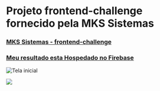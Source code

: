# Projeto frontend-challenge fornecido pela **MKS Sistemas**



### [MKS Sistemas - frontend-challenge](https://github.com/MKS-desenvolvimento-de-sistemas/mks-frontend-challenge/tree/main)

### [Meu resultado esta Hospedado no **Firebase**](https://genilson-mks-front-challenge.firebaseapp.com/)

![Tela inicial](C:\Git\React\mks-frontend-challenge\mks-sistemas\src\assets\tela1.png)

![](C:\Git\React\mks-frontend-challenge\mks-sistemas\src\assets\tela2.png)
